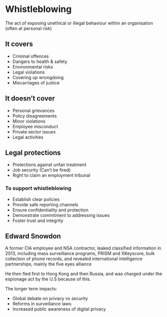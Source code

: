 # Whistleblowing

The act of exposing unethical or illegal behaviour within an organisation (often at personal risk)

## It covers

- Criminal offences
- Dangers to health & safety
- Environmental risks
- Legal violations
- Covering up wrongdoing
- Miscarriages of justice

## It doesn’t cover

- Personal grievances
- Policy disagreements
- Minor violations
- Employee misconduct
- Private sector issues
- Legal activities

## Legal protections

- Protections against unfair treatment
- Job security (Can’t be fired)
- Right to claim an employment tribunal

### To support whistleblowing

- Establish clear policies
- Provide safe reporting channels
- Ensure confidentiality and protection
- Demonstrate commitment to addressing issues
- Foster trust and integrity

## Edward Snowdon

A former CIA employee and NSA contractor, leaked classified information in 2013, including mass surveillance programs, PRISM and XKeyscore, bulk collection of phone records, and revealed international intelligence partnerships, mainly the five eyes alliance 

He then fled first to Hong Kong and then Russia, and was charged under the espionage act by the U.S because of this.

The longer term impacts:

- Global debate on privacy vs security
- Reforms in surveillance laws
- Increased public awareness of digital privacy